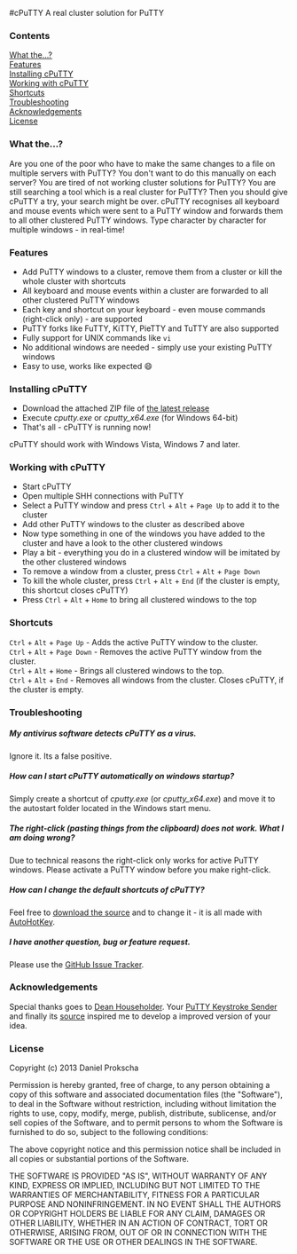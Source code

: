 #cPuTTY
A real cluster solution for PuTTY

### Contents
[What the...?](#what-the)  
[Features](#features)  
[Installing cPuTTY](#installing-cputty)  
[Working with cPuTTY](#working-with-cputty)  
[Shortcuts](#shortcuts)  
[Troubleshooting](#troubleshooting)  
[Acknowledgements](#acknowledgements)  
[License](#license)

### What the...?
Are you one of the poor who have to make the same changes to a file on multiple servers with PuTTY? You don't want to do this manually on each server? You are tired of not working cluster solutions for PuTTY? You are still searching a tool which is a real cluster for PuTTY? Then you should give cPuTTY a try, your search might be over. cPuTTY recognises all keyboard and mouse events which were sent to a PuTTY window and forwards them to all other clustered PuTTY windows. Type character by character for multiple windows - in real-time!

### Features
* Add PuTTY windows to a cluster, remove them from a cluster or kill the whole cluster with shortcuts
* All keyboard and mouse events within a cluster are forwarded to all other clustered PuTTY windows
* Each key and shortcut on your keyboard - even mouse commands (right-click only) - are supported
* PuTTY forks like FuTTY, KiTTY, PieTTY and TuTTY are also supported
* Fully support for UNIX commands like ``vi``
* No additional windows are needed - simply use your existing PuTTY windows
* Easy to use, works like expected :smile:

### Installing cPuTTY
* Download the attached ZIP file of [the latest release](https://github.com/dprokscha/cputty/releases)
* Execute *cputty.exe* or *cputty_x64.exe* (for Windows 64-bit)
* That's all - cPuTTY is running now!

cPuTTY should work with Windows Vista, Windows 7 and later.

### Working with cPuTTY
* Start cPuTTY
* Open multiple SHH connections with PuTTY
* Select a PuTTY window and press ``Ctrl`` + ``Alt`` + ``Page Up`` to add it to the cluster
* Add other PuTTY windows to the cluster as described above
* Now type something in one of the windows you have added to the cluster and have a look to the other clustered windows
* Play a bit - everything you do in a clustered window will be imitated by the other clustered windows
* To remove a window from a cluster, press ``Ctrl`` + ``Alt`` + ``Page Down``
* To kill the whole cluster, press ``Ctrl`` + ``Alt`` + ``End`` (if the cluster is empty, this shortcut closes cPuTTY)
* Press ``Ctrl`` + ``Alt`` + ``Home`` to bring all clustered windows to the top

### Shortcuts
``Ctrl`` + ``Alt`` + ``Page Up`` - Adds the active PuTTY window to the cluster.  
``Ctrl`` + ``Alt`` + ``Page Down`` - Removes the active PuTTY window from the cluster.  
``Ctrl`` + ``Alt`` + ``Home`` - Brings all clustered windows to the top.  
``Ctrl`` + ``Alt`` + ``End`` - Removes all windows from the cluster. Closes cPuTTY, if the cluster is empty.

### Troubleshooting
##### My antivirus software detects cPuTTY as a virus.
Ignore it. Its a false positive.
##### How can I start cPuTTY automatically on windows startup?
Simply create a shortcut of *cputty.exe* (or *cputty_x64.exe*) and move it to the autostart folder located in the Windows start menu.
##### The right-click (pasting things from the clipboard) does not work. What I am doing wrong?
Due to technical reasons the right-click only works for active PuTTY windows. Please activate a PuTTY window before you make right-click.
##### How can I change the default shortcuts of cPuTTY?
Feel free to [download the source](cputty/cputty.ahk) and to change it - it is all made with [AutoHotKey](http://autohotkey.com/).
##### I have another question, bug or feature request.
Please use the [GitHub Issue Tracker](https://github.com/dprokscha/cputty/issues).

### Acknowledgements
Special thanks goes to [Dean Householder](http://www.deanhouseholder.com/). Your [PuTTY Keystroke Sender](http://www.deanhouseholder.com/projects/putty-keystroke-sender/) and finally its [source](http://www.autohotkey.com/board/topic/84935-send-keystrokes-to-multiple-windows/?p=541210) inspired me to develop a improved version of your idea.

### License
Copyright (c) 2013 Daniel Prokscha

Permission is hereby granted, free of charge, to any person obtaining a copy of this software and associated documentation files (the "Software"), to deal in the Software without restriction, including without limitation the rights to use, copy, modify, merge, publish, distribute, sublicense, and/or sell copies of the Software, and to permit persons to whom the Software is furnished to do so, subject to the following conditions:

The above copyright notice and this permission notice shall be included in all copies or substantial portions of the Software.

THE SOFTWARE IS PROVIDED "AS IS", WITHOUT WARRANTY OF ANY KIND, EXPRESS OR IMPLIED, INCLUDING BUT NOT LIMITED TO THE WARRANTIES OF MERCHANTABILITY, FITNESS FOR A PARTICULAR PURPOSE AND NONINFRINGEMENT. IN NO EVENT SHALL THE AUTHORS OR COPYRIGHT HOLDERS BE LIABLE FOR ANY CLAIM, DAMAGES OR OTHER LIABILITY, WHETHER IN AN ACTION OF CONTRACT, TORT OR OTHERWISE, ARISING FROM, OUT OF OR IN CONNECTION WITH THE SOFTWARE OR THE USE OR OTHER DEALINGS IN THE SOFTWARE.